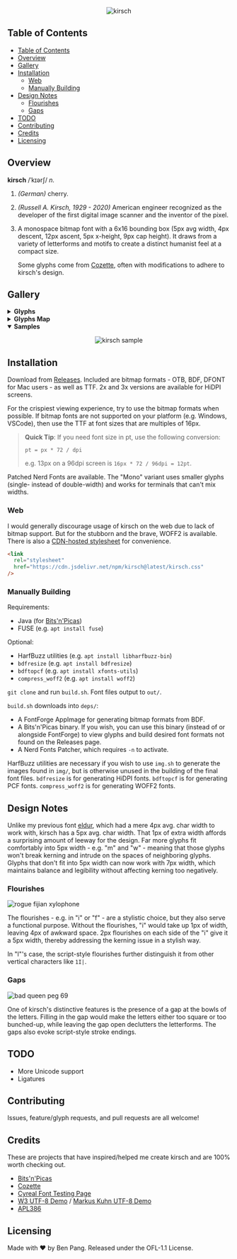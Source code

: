 <div align="center">

![kirsch](./img/header.png)

</div>

## Table of Contents

- [Table of Contents](#table-of-contents)
- [Overview](#overview)
- [Gallery](#gallery)
- [Installation](#installation)
  - [Web](#web)
  - [Manually Building](#manually-building)
- [Design Notes](#design-notes)
  - [Flourishes](#flourishes)
  - [Gaps](#gaps)
- [TODO](#todo)
- [Contributing](#contributing)
- [Credits](#credits)
- [Licensing](#licensing)

## Overview

**kirsch** /ˈkɪərʃ/ _n._

1. _(German)_ cherry.

1. _(Russell A. Kirsch, 1929 - 2020)_ American engineer recognized as the
   developer of the first digital image scanner and the inventor of the pixel.

1. A monospace bitmap font with a 6x16 bounding box (5px avg width, 4px
   descent, 12px ascent, 5px x-height, 9px cap height). It draws from a variety
   of letterforms and motifs to create a distinct humanist feel at a compact
   size.

   Some glyphs come from [Cozette](https://github.com/slavfox/Cozette), often
   with modifications to adhere to kirsch's design.

## Gallery

<details>
<summary><strong>Glyphs</strong></summary>
<div align="center">

![kirsch glyphs](./img/chars.png)

</div>
</details>

<details>
<summary><strong>Glyphs Map</strong></summary>
<div align="center">

![kirsch glyph map](./img/map.png)

</div>
</details>

<details open>
<summary><strong>Samples</strong></summary>
<div align="center">

![kirsch sample](./img/sample.png)

</div>
</details>

## Installation

Download from [Releases](https://github.com/molarmanful/kirsch/releases).
Included are bitmap formats - OTB, BDF, DFONT for Mac users - as well as TTF.
2x and 3x versions are available for HiDPI screens.

For the crispiest viewing experience, try to use the bitmap formats when
possible. If bitmap fonts are not supported on your platform (e.g. Windows,
VSCode), then use the TTF at font sizes that are multiples of 16px.

> **Quick Tip**: If you need font size in pt, use the following conversion:
>
> `pt = px * 72 / dpi`
>
> e.g. 13px on a 96dpi screen is `16px * 72 / 96dpi = 12pt`.

Patched Nerd Fonts are available. The "Mono" variant uses smaller glyphs
(single- instead of double-width) and works for terminals that can't mix
widths.

### Web

I would generally discourage usage of kirsch on the web due to lack of bitmap
support. But for the stubborn and the brave, WOFF2 is available. There is also
a [CDN-hosted
stylesheet](https://cdn.jsdelivr.net/npm/kirsch@latest/kirsch.css) for
convenience.

```html
<link
  rel="stylesheet"
  href="https://cdn.jsdelivr.net/npm/kirsch@latest/kirsch.css"
/>
```

### Manually Building

Requirements:

- Java (for [Bits'n'Picas](https://github.com/kreativekorp/bitsnpicas))
- FUSE (e.g. `apt install fuse`)

Optional:

- HarfBuzz utilities (e.g. `apt install libharfbuzz-bin`)
- `bdfresize` (e.g. `apt install bdfresize`)
- `bdftopcf` (e.g. `apt install xfonts-utils`)
- `compress_woff2` (e.g. `apt install woff2`)

`git clone` and run `build.sh`. Font files output to `out/`.

`build.sh` downloads into `deps/`:

- A FontForge AppImage for generating bitmap formats from BDF.
- A Bits'n'Picas binary. If you wish, you can use this binary
  (instead of or alongside FontForge) to view glyphs and build desired font
  formats not found on the Releases page.
- A Nerd Fonts Patcher, which requires `-n` to activate.

HarfBuzz utilities are necessary if you wish to use `img.sh` to generate the
images found in `img/`, but is otherwise unused in the building of the final
font files. `bdfresize` is for generating HiDPI fonts. `bdftopcf` is for
generating PCF fonts. `compress_woff2` is for generating WOFF2 fonts.

## Design Notes

Unlike my previous font [eldur](https://github.com/molarmanful/eldur), which
had a mere 4px avg. char width to work with, kirsch has a 5px avg. char width.
That 1px of extra width affords a surprising amount of leeway for the design.
Far more glyphs fit comfortably into 5px width - e.g. "m" and "w" - meaning that
those glyphs won't break kerning and intrude on the spaces of neighboring
glyphs. Glyphs that don't fit into 5px width can now work with 7px width, which
maintains balance and legibility without affecting kerning too negatively.

### Flourishes

![rogue fijian xylophone](./img/design-flourishes.png)

The flourishes - e.g. in "i" or "f" - are a stylistic choice, but they also
serve a functional purpose. Without the flourishes, "i" would take up 1px of
width, leaving 4px of awkward space. 2px flourishes on each side of the "i"
give it a 5px width, thereby addressing the kerning issue in a stylish way.

In "l"'s case, the script-style flourishes further distinguish it from other
vertical characters like `1I|`.

### Gaps

![bad queen peg 69](./img/design-gaps.png)

One of kirsch's distinctive features is the presence of a gap at the bowls of
the letters. Filling in the gap would make the letters either too square or too
bunched-up, while leaving the gap open declutters the letterforms. The gaps
also evoke script-style stroke endings.

## TODO

- More Unicode support
- Ligatures

## Contributing

Issues, feature/glyph requests, and pull requests are all welcome!

## Credits

These are projects that have inspired/helped me create kirsch and are 100% worth
checking out.

- [Bits'n'Picas](https://github.com/kreativekorp/bitsnpicas)
- [Cozette](https://github.com/slavfox/Cozette)
- [Cyreal Font Testing Page](http://www.cyreal.org/Font-Testing-Page/)
- [W3 UTF-8 Demo](https://www.w3.org/2001/06/utf-8-test/UTF-8-demo.html) /
  [Markus Kuhn UTF-8 Demo](https://antofthy.gitlab.io/info/data/utf8-demo.txt)
- [APL386](https://abrudz.github.io/APL386)

## Licensing

Made with ♥ by Ben Pang. Released under the OFL-1.1 License.
